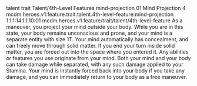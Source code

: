 <ability>
  <metadata>
    <class>talent</class>
    <feature_type>trait</feature_type>
    <file_dpath>Talent/4th-Level Features</file_dpath>
    <item_id>mind-projection</item_id>
    <item_index>01</item_index>
    <item_name>Mind Projection</item_name>
    <level>4</level>
    <scc>mcdm.heroes.v1:feature.trait.talent.4th-level-feature:mind-projection</scc>
    <scdc>1.1.1:14.1.1.10:01</scdc>
    <source>mcdm.heroes.v1</source>
    <type>feature/trait/talent/4th-level-feature</type>
  </metadata>
  <effects>
    <effect type="mundane">As a maneuver, you project your mind outside your body. While you are in this state, your body remains unconscious and prone, and your mind is a separate entity with size 1T. Your mind automatically has concealment, and can freely move through solid matter. If you end your turn inside solid matter, you are forced out into the space where you entered it.
Any abilities or features you use originate from your mind. Both your mind and your body can take damage while separated, with any such damage applied to your Stamina. Your mind is instantly forced back into your body if you take any damage, and you can immediately return to your body as a free maneuver.</effect>
  </effects>
</ability>
